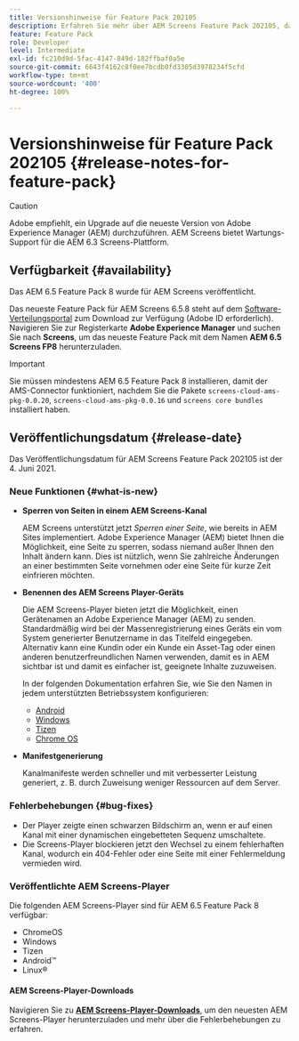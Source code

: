 ```yaml
---
title: Versionshinweise für Feature Pack 202105
description: Erfahren Sie mehr über AEM Screens Feature Pack 202105, das am 4. Juni 2021 veröffentlicht wurde.
feature: Feature Pack
role: Developer
level: Intermediate
exl-id: fc210d9d-5fac-4147-849d-182ffbaf0a5e
source-git-commit: 6643f4162c8f0ee7bcdb0fd3305d3978234f5cfd
workflow-type: tm+mt
source-wordcount: '400'
ht-degree: 100%

---
```


# Versionshinweise für Feature Pack 202105 {#release-notes-for-feature-pack}

>[!CAUTION]
>Adobe empfiehlt, ein Upgrade auf die neueste Version von Adobe Experience Manager (AEM) durchzuführen. AEM Screens bietet Wartungs-Support für die AEM 6.3 Screens-Plattform.

## Verfügbarkeit {#availability}

Das AEM 6.5 Feature Pack 8 wurde für AEM Screens veröffentlicht.

Das neueste Feature Pack für AEM Screens 6.5.8 steht auf dem [Software-Verteilungsportal](https://experience.adobe.com/#/downloads/content/software-distribution/de/aem.html) zum Download zur Verfügung (Adobe ID erforderlich). Navigieren Sie zur Registerkarte **Adobe Experience Manager** und suchen Sie nach **Screens**, um das neueste Feature Pack mit dem Namen **AEM 6.5 Screens FP8** herunterzuladen.

>[!IMPORTANT]
>Sie müssen mindestens AEM 6.5 Feature Pack 8 installieren, damit der AMS-Connector funktioniert, nachdem Sie die Pakete `screens-cloud-ams-pkg-0.0.20`, `screens-cloud-ams-pkg-0.0.16` und `screens core bundles` installiert haben.

## Veröffentlichungsdatum {#release-date}

Das Veröffentlichungsdatum für AEM Screens Feature Pack 202105 ist der 4. Juni 2021.

### Neue Funktionen {#what-is-new}

* **Sperren von Seiten in einem AEM Screens-Kanal**

  AEM Screens unterstützt jetzt *Sperren einer Seite*, wie bereits in AEM Sites implementiert. Adobe Experience Manager (AEM) bietet Ihnen die Möglichkeit, eine Seite zu sperren, sodass niemand außer Ihnen den Inhalt ändern kann. Dies ist nützlich, wenn Sie zahlreiche Änderungen an einer bestimmten Seite vornehmen oder eine Seite für kurze Zeit einfrieren möchten.

* **Benennen des AEM Screens Player-Geräts**

  Die AEM Screens-Player bieten jetzt die Möglichkeit, einen Gerätenamen an Adobe Experience Manager (AEM) zu senden.
Standardmäßig wird bei der Massenregistrierung eines Geräts ein vom System generierter Benutzername in das Titelfeld eingegeben. Alternativ kann eine Kundin oder ein Kunde ein Asset-Tag oder einen anderen benutzerfreundlichen Namen verwenden, damit es in AEM sichtbar ist und damit es einfacher ist, geeignete Inhalte zuzuweisen.

  In der folgenden Dokumentation erfahren Sie, wie Sie den Namen in jedem unterstützten Betriebssystem konfigurieren:

   * [Android](/help/user-guide/implementing-android-player.md#name-android)
   * [Windows](/help/user-guide/implementing-windows-player.md#name-windows)
   * [Tizen](/help/user-guide/tizen-player.md#name-tizen)
   * [Chrome OS](/help/user-guide/implementing-chrome-os-player.md#name-chrome)

* **Manifestgenerierung**

  Kanalmanifeste werden schneller und mit verbesserter Leistung generiert, z. B. durch Zuweisung weniger Ressourcen auf dem Server.

### Fehlerbehebungen {#bug-fixes}

* Der Player zeigte einen schwarzen Bildschirm an, wenn er auf einen Kanal mit einer dynamischen eingebetteten Sequenz umschaltete.
* Die Screens-Player blockieren jetzt den Wechsel zu einem fehlerhaften Kanal, wodurch ein 404-Fehler oder eine Seite mit einer Fehlermeldung vermieden wird.

### Veröffentlichte AEM Screens-Player

Die folgenden AEM Screens-Player sind für AEM 6.5 Feature Pack 8 verfügbar:

* ChromeOS
* Windows
* Tizen
* Android™
* Linux®

#### AEM Screens-Player-Downloads

Navigieren Sie zu **[AEM Screens-Player-Downloads](https://download.macromedia.com/screens/index.html)**, um den neuesten AEM Screens-Player herunterzuladen und mehr über die Fehlerbehebungen zu erfahren.
